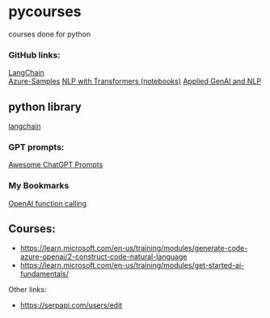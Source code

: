 # pycourses
courses done for python 


### GitHub links:
[LangChain](https://github.com/langchain-ai/langchain/tree/master/cookbook) \
[Azure-Samples](https://github.com/Azure-Samples/assistant-data-openai-python-promptflow)
[NLP with Transformers (notebooks)](https://github.com/nlp-with-transformers/notebooks)
[Applied GenAI and NLP](https://github.com/DataScienceHamburg/AppliedNLPMaterial)


## python library
[langchain](https://api.python.langchain.com/en/latest/langchain_api_reference.html)


### GPT prompts:
[Awesome ChatGPT Prompts](https://prompts.chat/)


### My Bookmarks
[OpenAI function calling](https://platform.openai.com/docs/assistants/tools/function-calling)


## Courses:

* https://learn.microsoft.com/en-us/training/modules/generate-code-azure-openai/2-construct-code-natural-language
* https://learn.microsoft.com/en-us/training/modules/get-started-ai-fundamentals/


Other links:
* https://serpapi.com/users/edit
